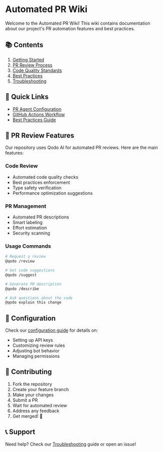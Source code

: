 # Automated PR Wiki

Welcome to the Automated PR Wiki! This wiki contains documentation about our project's PR automation features and best practices.

## 📚 Contents

1. [Getting Started](Getting-Started)
2. [PR Review Process](PR-Review-Process)
3. [Code Quality Standards](Code-Quality-Standards)
4. [Best Practices](Best-Practices)
5. [Troubleshooting](Troubleshooting)

## 🚀 Quick Links

- [PR Agent Configuration](.pr_agent.toml)
- [GitHub Actions Workflow](.github/workflows/pr_agent.yml)
- [Best Practices Guide](best_practices.md)

## 🤖 PR Review Features

Our repository uses Qodo AI for automated PR reviews. Here are the main features:

### Code Review
- Automated code quality checks
- Best practices enforcement
- Type safety verification
- Performance optimization suggestions

### PR Management
- Automated PR descriptions
- Smart labeling
- Effort estimation
- Security scanning

### Usage Commands
```bash
# Request a review
@qodo /review

# Get code suggestions
@qodo /suggest

# Generate PR description
@qodo /describe

# Ask questions about the code
@qodo explain this change
```

## 🔧 Configuration

Check our [configuration guide](Configuration) for details on:
- Setting up API keys
- Customizing review rules
- Adjusting bot behavior
- Managing permissions

## 🤝 Contributing

1. Fork the repository
2. Create your feature branch
3. Make your changes
4. Submit a PR
5. Wait for automated review
6. Address any feedback
7. Get merged! 🎉

## 📞 Support

Need help? Check our [Troubleshooting](Troubleshooting) guide or open an issue!
